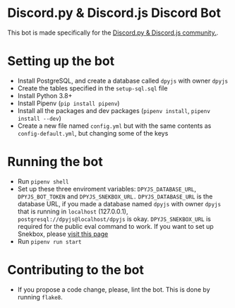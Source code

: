 # Discord.py & Discord.js Discord Bot
This bot is made specifically for the [Discord.py & Discord.js community.](https://dpyjs.xyz).

# Setting up the bot
- Install PostgreSQL, and create a database called `dpyjs` with owner `dpyjs`
- Create the tables specified in the `setup-sql.sql` file
- Install Python 3.8+
- Install Pipenv (`pip install pipenv`)
- Install all the packages and dev packages (`pipenv install`, `pipenv install --dev`)
- Create a new file named `config.yml` but with the same contents as `config-default.yml`,
  but changing some of the keys


# Running the bot
- Run `pipenv shell`
- Set up these three enviroment variables: `DPYJS_DATABASE_URL`, `DPYJS_BOT_TOKEN` and `DPYJS_SNEKBOX_URL.`
  `DPYJS_DATABASE_URL` is the database URL, if you made a database named `dpyjs` with
  owner `dpyjs` that is running in `localhost` (127.0.0.1), `postgresql://dpyjs@localhost/dpyjs` is okay.
  `DPYJS_SNEKBOX_URL` is required for the public eval command to work. If you want to set up Snekbox, please
  [visit this page](https://github.com/python-discord/snekbox)
- Run `pipenv run start`


# Contributing to the bot
- If you propose a code change, please, lint the bot. This is done by running `flake8`.
